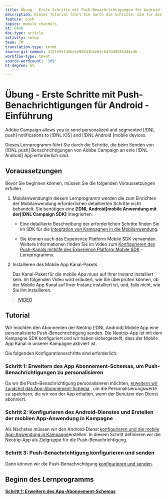 ```yaml
---
title: Übung - Erste Schritte mit Push-Benachrichtigungen für Android - Einführung
description: Dieses Tutorial führt Sie durch die Schritte, die für das Senden von Push-Benachrichtigungen von Adobe Campaign und den Empfang dieser Benachrichtigungen in Ihrer Android-App erforderlich sind.
feature: push
topics: mobile channels
kt: 6438
doc-type: article
activity: setup
team: TM
translation-type: tm+mt
source-git-commit: 412fe93f45be1e98343b4e63cbd7dd9285444e46
workflow-type: tm+mt
source-wordcount: '389'
ht-degree: 6%

---
```



# Übung - Erste Schritte mit Push-Benachrichtigungen für Android - Einführung

Adobe Campaign allows you to send personalized and segmented [!DNL push] notifications to [!DNL iOS] and [!DNL Android ]mobile devices.

Dieses Lernprogramm führt Sie durch die Schritte, die beim Senden von [!DNL push] Benachrichtigungen von Adobe Campaign an eine [!DNL Android] App erforderlich sind.

## Voraussetzungen

Bevor Sie beginnen können, müssen Sie die folgenden Voraussetzungen erfüllen

1) MobilanwendungIn diesem Lernprogramm werden die zum Einrichten der Mobilanwendung erforderlichen detaillierten Schritte nicht behandelt. Sie benötigen eine **[!DNL Android]mobile Anwendung mit der[!DNL Campaign SDK]** integrierten.

   * Eine detaillierte Beschreibung der erforderlichen Schritte finden Sie im SDK für die [Integration von Kampagnen in die Mobilanwendung](https://experienceleague.adobe.com/docs/campaign-classic/using/sending-messages/sending-push-notifications/integrating-campaign-sdk-into-the-mobile-application.html).

   * Sie können auch das Experience Platform Mobile SDK verwenden. Weitere Informationen finden Sie im Video zum [Konfigurieren des Push-Kanals mithilfe des Experience Platform Mobile SDK](https://experienceleague.adobe.com/docs/campaign-classic-learn/tutorials/sending-messages/push-channel/configure-push-using-aep-mobile-sdk.html) -Lernprogramms.

2) Installieren des Mobile App Kanal-Pakets

   Das Kanal-Paket für die mobile App muss auf Ihrer Instanz installiert sein. Im folgenden Video wird erläutert, wie Sie überprüfen können, ob der Mobile App Kanal auf Ihrer Instanz installiert ist, und, falls nicht, wie Sie ihn installieren.

>[!VIDEO](https://video.tv.adobe.com/v/326544?quality=12)

## Tutorial

Wir möchten den Abonnenten der Neotrip [!DNL Android] Mobile App eine personalisierte Push-Benachrichtigung senden. Die Neotrip-App ist mit dem Kampagne SDK konfiguriert und wir haben sichergestellt, dass der Mobile App Kanal in unserer Kampagne aktiviert ist.

Die folgenden Konfigurationsschritte sind erforderlich:

### Schritt 1: Erweitern des App Abonnement-Schemas, um Push-Benachrichtigungen zu personalisieren

Da wir die Push-Benachrichtigung personalisieren möchten, [erweitern wir zunächst das App-Abonnement-Schema](/help/tutorial-getting-started-with-push-notifications-for-android/extending-the-app-subscription-schema.md) , um die Personalisierungswerte zu speichern, die wir von der App erhalten, wenn der Benutzer den Dienst abonniert.

### Schritt 2: Konfigurieren des Android-Dienstes und Erstellen der mobilen App-Anwendung in Kampagne

Als Nächstes müssen wir den Android-Dienst [konfigurieren und die mobile App-Anwendung in Kampagne](/help/tutorial-getting-started-with-push-notifications-for-android/configuring-an-android-service-in-campaign.md)erstellen. In diesem Schritt definieren wir die Neotrip-App als Zielgruppe für die Push-Benachrichtigung.

### Schritt 3: Push-Benachrichtigung konfigurieren und senden

Dann können wir die Push-Benachrichtigung [konfigurieren und senden](/help/tutorial-getting-started-with-push-notifications-for-android/configuring-and-sending-push-notifications.md).

## Beginn des Lernprogramms

**[Schritt 1: Erweitern des App-Abonnement-Schemas](/help/tutorial-getting-started-with-push-notifications-for-android/extending-the-app-subscription-schema.md)**
